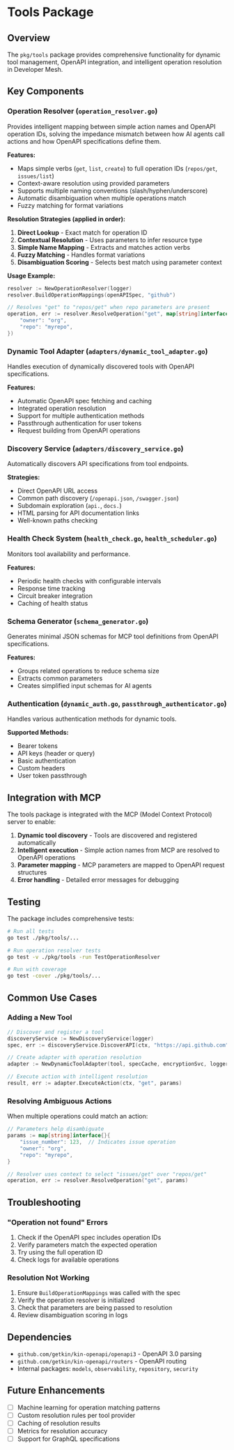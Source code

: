# Tools Package

## Overview

The `pkg/tools` package provides comprehensive functionality for dynamic tool management, OpenAPI integration, and intelligent operation resolution in Developer Mesh.

## Key Components

### Operation Resolver (`operation_resolver.go`)

Provides intelligent mapping between simple action names and OpenAPI operation IDs, solving the impedance mismatch between how AI agents call actions and how OpenAPI specifications define them.

**Features:**
- Maps simple verbs (`get`, `list`, `create`) to full operation IDs (`repos/get`, `issues/list`)
- Context-aware resolution using provided parameters
- Supports multiple naming conventions (slash/hyphen/underscore)
- Automatic disambiguation when multiple operations match
- Fuzzy matching for format variations

**Resolution Strategies (applied in order):**
1. **Direct Lookup** - Exact match for operation ID
2. **Contextual Resolution** - Uses parameters to infer resource type
3. **Simple Name Mapping** - Extracts and matches action verbs
4. **Fuzzy Matching** - Handles format variations
5. **Disambiguation Scoring** - Selects best match using parameter context

**Usage Example:**
```go
resolver := NewOperationResolver(logger)
resolver.BuildOperationMappings(openAPISpec, "github")

// Resolves "get" to "repos/get" when repo parameters are present
operation, err := resolver.ResolveOperation("get", map[string]interface{}{
    "owner": "org",
    "repo": "myrepo",
})
```

### Dynamic Tool Adapter (`adapters/dynamic_tool_adapter.go`)

Handles execution of dynamically discovered tools with OpenAPI specifications.

**Features:**
- Automatic OpenAPI spec fetching and caching
- Integrated operation resolution
- Support for multiple authentication methods
- Passthrough authentication for user tokens
- Request building from OpenAPI operations

### Discovery Service (`adapters/discovery_service.go`)

Automatically discovers API specifications from tool endpoints.

**Strategies:**
- Direct OpenAPI URL access
- Common path discovery (`/openapi.json`, `/swagger.json`)
- Subdomain exploration (`api.`, `docs.`)
- HTML parsing for API documentation links
- Well-known paths checking

### Health Check System (`health_check.go`, `health_scheduler.go`)

Monitors tool availability and performance.

**Features:**
- Periodic health checks with configurable intervals
- Response time tracking
- Circuit breaker integration
- Caching of health status

### Schema Generator (`schema_generator.go`)

Generates minimal JSON schemas for MCP tool definitions from OpenAPI specifications.

**Features:**
- Groups related operations to reduce schema size
- Extracts common parameters
- Creates simplified input schemas for AI agents

### Authentication (`dynamic_auth.go`, `passthrough_authenticator.go`)

Handles various authentication methods for dynamic tools.

**Supported Methods:**
- Bearer tokens
- API keys (header or query)
- Basic authentication
- Custom headers
- User token passthrough

## Integration with MCP

The tools package is integrated with the MCP (Model Context Protocol) server to enable:

1. **Dynamic tool discovery** - Tools are discovered and registered automatically
2. **Intelligent execution** - Simple action names from MCP are resolved to OpenAPI operations
3. **Parameter mapping** - MCP parameters are mapped to OpenAPI request structures
4. **Error handling** - Detailed error messages for debugging

## Testing

The package includes comprehensive tests:

```bash
# Run all tests
go test ./pkg/tools/...

# Run operation resolver tests
go test -v ./pkg/tools -run TestOperationResolver

# Run with coverage
go test -cover ./pkg/tools/...
```

## Common Use Cases

### Adding a New Tool

```go
// Discover and register a tool
discoveryService := NewDiscoveryService(logger)
spec, err := discoveryService.DiscoverAPI(ctx, "https://api.github.com")

// Create adapter with operation resolution
adapter := NewDynamicToolAdapter(tool, specCache, encryptionSvc, logger)

// Execute action with intelligent resolution
result, err := adapter.ExecuteAction(ctx, "get", params)
```

### Resolving Ambiguous Actions

When multiple operations could match an action:

```go
// Parameters help disambiguate
params := map[string]interface{}{
    "issue_number": 123,  // Indicates issue operation
    "owner": "org",
    "repo": "myrepo",
}

// Resolver uses context to select "issues/get" over "repos/get"
operation, err := resolver.ResolveOperation("get", params)
```

## Troubleshooting

### "Operation not found" Errors

1. Check if the OpenAPI spec includes operation IDs
2. Verify parameters match the expected operation
3. Try using the full operation ID
4. Check logs for available operations

### Resolution Not Working

1. Ensure `BuildOperationMappings` was called with the spec
2. Verify the operation resolver is initialized
3. Check that parameters are being passed to resolution
4. Review disambiguation scoring in logs

## Dependencies

- `github.com/getkin/kin-openapi/openapi3` - OpenAPI 3.0 parsing
- `github.com/getkin/kin-openapi/routers` - OpenAPI routing
- Internal packages: `models`, `observability`, `repository`, `security`

## Future Enhancements

- [ ] Machine learning for operation matching patterns
- [ ] Custom resolution rules per tool provider
- [ ] Caching of resolution results
- [ ] Metrics for resolution accuracy
- [ ] Support for GraphQL specifications
